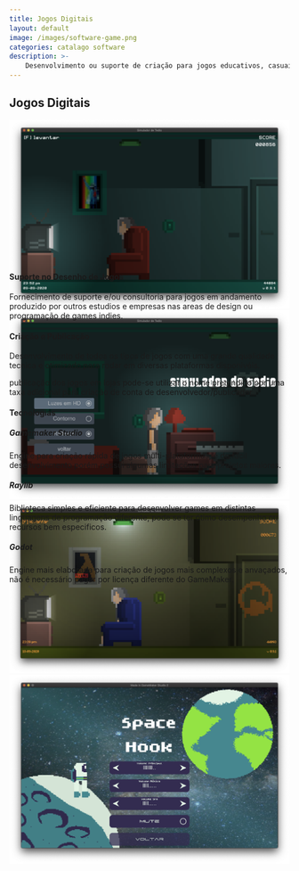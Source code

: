 ```yaml
---
title: Jogos Digitais
layout: default
image: /images/software-game.png
categories: catalago software
description: >-
    Desenvolvimento ou suporte de criação para jogos educativos, casuais, com história ou modo multijogador.
---
```


## Jogos Digitais ##
<div class="carousel carousel-min" markdown="1" style="height:254px">

![Tedious Simulator Game](/images/game-tedious-1.png)
![Tedious Simulator Game](/images/game-tedious-2.png)
![Tedious Simulator Game](/images/game-tedious-3.png)
![Tedious Simulator Game](/images/game-space-hook.png)

</div>

<section class="row">
<div class="col s12 m6" markdown="1">

#### Suporte no Desenho de Jogos ####
Fornecimento de suporte e/ou consultoria para jogos em andamento produzido por outros estudios e empresas nas areas de design ou programação de games indies.


#### Criação e Publicação ####
Desenvolvimento de todos os tipos de jogos com uma grande qualidade tecnica e otimizado para rodar em diversas plataformas disponivéis.

publicação dos jogos em lojas pode-se utilizar o nome pretendido por uma taxa adicional para criação de conta de desenvolvedor/publicador.

</div>

<div class="col s12 m6" markdown="1">

#### Tecnologias ####

##### Gamemaker Studio #####
Engine para criação rápida de jogos multi-plataformas, é de fácil desenvolvimento porém possui algumas limitações para projetos maiores.

##### Raylib #####
Biblioteca simples e eficiente para desenvolver games em distintas linguagens de programação diferente, pode se ter ótimo desempenho ou recursos bem especificos.

##### Godot #####
Engine mais elaborada para criação de jogos mais complexos e anvaçados, não é necessário pagar por licença diferente do GameMaker.

</div>
</section>
